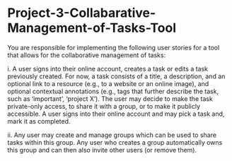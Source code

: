 # Project-3-Collabarative-Management-of-Tasks-Tool

You are responsible for implementing the following user stories for a tool that allows for the collaborative
management of tasks:

i. A user signs into their online account, creates a task or edits a task previously created. For now, a
task consists of a title, a description, and an optional link to a resource (e.g., to a website or an
online image), and optional contextual annotations (e.g., tags that further describe the task, such as
‘important’, ‘project X’). The user may decide to make the task private-only access, to share it with
a group, or to make it publicly accessible. A user signs into their online account and may pick a task
and, mark it as completed.

ii. Any user may create and manage groups which can be used to share tasks within this group. Any
user who creates a group automatically owns this group and can then also invite other users (or
remove them). 

